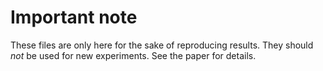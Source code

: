 # Important note
These files are only here for the sake of reproducing results. They should *not* be used for new experiments. See the paper for details.
